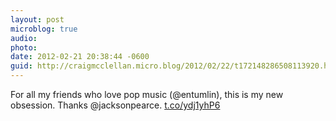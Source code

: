 ```yaml
---
layout: post
microblog: true
audio: 
photo: 
date: 2012-02-21 20:38:44 -0600
guid: http://craigmcclellan.micro.blog/2012/02/22/t172148286508113920.html
---
```

For all my friends who love pop music (@entumlin), this is my new obsession. Thanks @jacksonpearce.
[t.co/ydj1yhP6](http://t.co/ydj1yhP6)
